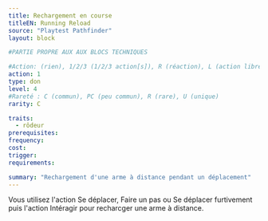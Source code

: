 ```yaml
---
title: Rechargement en course
titleEN: Running Reload
source: "Playtest Pathfinder"
layout: block

#PARTIE PROPRE AUX AUX BLOCS TECHNIQUES

#Action: (rien), 1/2/3 (1/2/3 action[s]), R (réaction), L (action libre)
action: 1
type: don
level: 4
#Rareté : C (commun), PC (peu commun), R (rare), U (unique)
rarity: C

traits:
  - rôdeur
prerequisites:
frequency: 
cost:
trigger: 
requirements:

summary: "Rechargement d'une arme à distance pendant un déplacement"
---
```


Vous utilisez l'action Se déplacer, Faire un pas ou Se déplacer furtivement puis l'action Intéragir pour recharcger une arme à distance.
